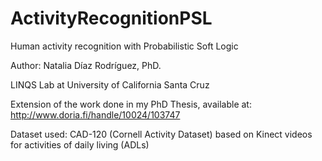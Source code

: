 # ActivityRecognitionPSL
Human activity recognition with Probabilistic Soft Logic

Author: Natalia Díaz Rodríguez, PhD.

LINQS Lab at University of California Santa Cruz

Extension of the work done in my PhD Thesis, available at:
http://www.doria.fi/handle/10024/103747

Dataset used: CAD-120 (Cornell Activity Dataset) based on Kinect videos for activities of daily living (ADLs)
